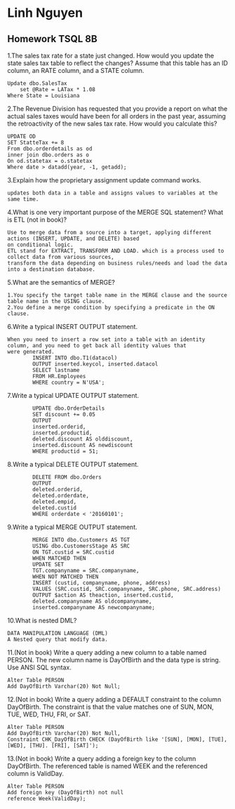 # Linh Nguyen
## Homework TSQL 8B

1.The sales tax rate for a state just changed. How would you update the state sales tax table to reflect
the changes? Assume that this table has an ID column, an RATE column, and a STATE column.

	Update dbo.SalesTax
		set @Rate = LATax * 1.08
	Where State = Louisiana

2.The Revenue Division has requested that you provide a report on what the actual sales taxes would
have been for all orders in the past year, assuming the retroactivity of the new sales tax rate. How
would you calculate this?

	UPDATE OD
	SET StatteTax += 8
	From dbo.orderdetails as od
	inner join dbo.orders as o
	On od.statetax = o.statetax
	Where date > datadd(year, -1, getadd);

3.Explain how the proprietary assignment update command works.

	updates both data in a table and assigns values to variables at the same time. 

4.What is one very important purpose of the MERGE SQL statement? What is ETL (not in book)?

	Use to merge data from a source into a target, applying different actions (INSERT, UPDATE, and DELETE) based
	on conditional logic.
	ETL stand for EXTRACT, TRANSFORM AND LOAD. which is a process used to collect data from various sources,
	transform the data depending on business rules/needs and load the data into a destination database. 

5.What are the semantics of MERGE?

	1.You specify the target table name in the MERGE clause and the source table name in the USING clause.
	2.You define a merge condition by specifying a predicate in the ON clause.	

6.Write a typical INSERT OUTPUT statement.

	When you need to insert a row set into a table with an identity column, and you need to get back all identity values that
	were generated.
			INSERT INTO dbo.T1(datacol)
			OUTPUT inserted.keycol, inserted.datacol
			SELECT lastname
			FROM HR.Employees
			WHERE country = N'USA';

7.Write a typical UPDATE OUTPUT statement.

			UPDATE dbo.OrderDetails
			SET discount += 0.05
			OUTPUT
			inserted.orderid,
			inserted.productid,
			deleted.discount AS olddiscount,
			inserted.discount AS newdiscount
			WHERE productid = 51;

8.Write a typical DELETE OUTPUT statement.

			DELETE FROM dbo.Orders
			OUTPUT
			deleted.orderid,
			deleted.orderdate,
			deleted.empid,
			deleted.custid
			WHERE orderdate < '20160101';

9.Write a typical MERGE OUTPUT statement.

			MERGE INTO dbo.Customers AS TGT
			USING dbo.CustomersStage AS SRC
			ON TGT.custid = SRC.custid
			WHEN MATCHED THEN
			UPDATE SET
			TGT.companyname = SRC.companyname,
			WHEN NOT MATCHED THEN 
			INSERT (custid, companyname, phone, address)
			VALUES (SRC.custid, SRC.companyname, SRC.phone, SRC.address)
			OUTPUT $action AS theaction, inserted.custid,
			deleted.companyname AS oldcompanyname,
			inserted.companyname AS newcompanyname;

10.What is nested DML?
	
	DATA MANIPULATION LANGUAGE (DML)
	A Nested query that modify data. 

11.(Not in book) Write a query adding a new column to a table named PERSON. The new column name
is DayOfBirth and the data type is string. Use ANSI SQL syntax.

	Alter Table PERSON
	Add DayOfBirth Varchar(20) Not Null;

12.(Not in book) Write a query adding a DEFAULT constraint to the column DayOfBirth. The constraint
is that the value matches one of SUN, MON, TUE, WED, THU, FRI, or SAT.

	Alter Table PERSON
	Add DayOfBirth Varchar(20) Not Null,
	Constraint CHK_DayOfBirth CHECK (DayOfBirth like '[SUN], [MON], [TUE], [WED], [THU]. [FRI], [SAT]'); 

13.(Not in book) Write a query adding a foreign key to the column DayOfBirth. The referenced table is
named WEEK and the referenced column is ValidDay.

	Alter Table PERSON
	Add foreign key (DayOfBirth) not null
	reference Week(ValidDay);
